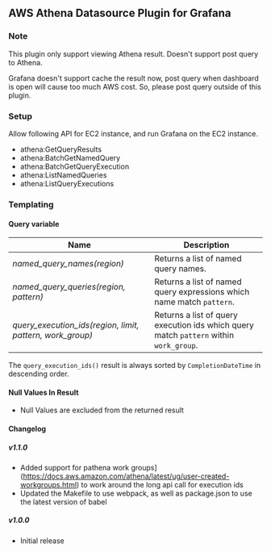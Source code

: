 ## AWS Athena Datasource Plugin for Grafana

### Note
This plugin only support viewing Athena result. Doesn't support post query to Athena.

Grafana doesn't support cache the result now, post query when dashboard is open will cause too much AWS cost.
So, please post query outside of this plugin.

### Setup
Allow following API for EC2 instance, and run Grafana on the EC2 instance.

- athena:GetQueryResults
- athena:BatchGetNamedQuery
- athena:BatchGetQueryExecution
- athena:ListNamedQueries
- athena:ListQueryExecutions

### Templating

#### Query variable

Name | Description
---- | --------
*named_query_names(region)* | Returns a list of named query names.
*named_query_queries(region, pattern)* | Returns a list of named query expressions which name match `pattern`.
*query_execution_ids(region, limit, pattern, work_group)* | Returns a list of query execution ids which query match `pattern` within `work_group`.

The `query_execution_ids()` result is always sorted by `CompletionDateTime` in descending order.

#### Null Values In Result
- Null Values are excluded from the returned result 

#### Changelog

##### v1.1.0
- Added support for pathena work groups](https://docs.aws.amazon.com/athena/latest/ug/user-created-workgroups.html) to work around the long api call for execution ids
- Updated the Makefile to use webpack, as well as package.json to use the latest version of babel

##### v1.0.0
- Initial release
